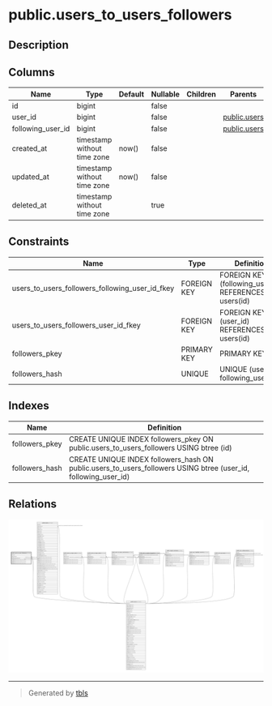 # public.users_to_users_followers

## Description

## Columns

| Name              | Type                        | Default | Nullable | Children | Parents                         | Comment |
| ----------------- | --------------------------- | ------- | -------- | -------- | ------------------------------- | ------- |
| id                | bigint                      |         | false    |          |                                 |         |
| user_id           | bigint                      |         | false    |          | [public.users](public.users.md) |         |
| following_user_id | bigint                      |         | false    |          | [public.users](public.users.md) |         |
| created_at        | timestamp without time zone | now()   | false    |          |                                 |         |
| updated_at        | timestamp without time zone | now()   | false    |          |                                 |         |
| deleted_at        | timestamp without time zone |         | true     |          |                                 |         |

## Constraints

| Name                                            | Type        | Definition                                           |
| ----------------------------------------------- | ----------- | ---------------------------------------------------- |
| users_to_users_followers_following_user_id_fkey | FOREIGN KEY | FOREIGN KEY (following_user_id) REFERENCES users(id) |
| users_to_users_followers_user_id_fkey           | FOREIGN KEY | FOREIGN KEY (user_id) REFERENCES users(id)           |
| followers_pkey                                  | PRIMARY KEY | PRIMARY KEY (id)                                     |
| followers_hash                                  | UNIQUE      | UNIQUE (user_id, following_user_id)                  |

## Indexes

| Name           | Definition                                                                                                     |
| -------------- | -------------------------------------------------------------------------------------------------------------- |
| followers_pkey | CREATE UNIQUE INDEX followers_pkey ON public.users_to_users_followers USING btree (id)                         |
| followers_hash | CREATE UNIQUE INDEX followers_hash ON public.users_to_users_followers USING btree (user_id, following_user_id) |

## Relations

![er](public.users_to_users_followers.svg)

---

> Generated by [tbls](https://github.com/k1LoW/tbls)
